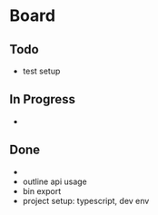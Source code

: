 # Board

## Todo

- test setup

## In Progress

-

## Done

-
- outline api usage
- bin export
- project setup: typescript, dev env
